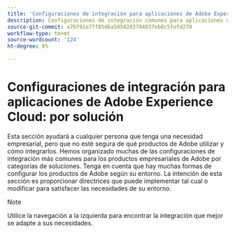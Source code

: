 ```yaml
---
title: 'Configuraciones de integración para aplicaciones de Adobe Experience Cloud: por solución'
description: Configuraciones de integración comunes para aplicaciones de Adobe Experience Cloud organizadas por soluciones.
source-git-commit: a76f91e77f85d6a5050203704037eb8c5fefd270
workflow-type: tm+mt
source-wordcount: '124'
ht-degree: 8%

---
```



# Configuraciones de integración para aplicaciones de Adobe Experience Cloud: por solución

Esta sección ayudará a cualquier persona que tenga una necesidad empresarial, pero que no esté segura de qué productos de Adobe utilizar y cómo integrarlos.  Hemos organizado muchas de las configuraciones de integración más comunes para los productos empresariales de Adobe por categorías de soluciones.  Tenga en cuenta que hay muchas formas de configurar los productos de Adobe según su entorno.  La intención de esta sección es proporcionar directrices que puede implementar tal cual o modificar para satisfacer las necesidades de su entorno.

>[!NOTE]
>
>Utilice la navegación a la izquierda para encontrar la integración que mejor se adapte a sus necesidades.